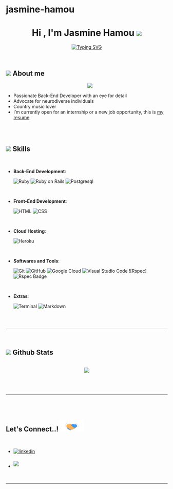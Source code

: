 # jasmine-hamou


<h1 align="center"><b>Hi , I'm Jasmine Hamou </b><img src="https://media.giphy.com/media/hvRJCLFzcasrR4ia7z/giphy.gif" width="35"></h1>

<p align="center">
  <a href="https://git.io/typing-svg"><img src="https://readme-typing-svg.herokuapp.com?font=Roboto+Condensed&pause=1000&color=F74533&width=435&lines=Jasmine+Hamou,;Back-End+Developer,;Life-Long+Learner,;Organization+Guru" alt="Typing SVG" /></a>
</p>


<br>



	
## <picture><img src = "https://user-images.githubusercontent.com/114951691/234943030-44ddf9b9-0284-43dc-af5d-1e4ca14f7f0e.png" width = 50px></picture> **About me**

<picture> <img align="right" src="https://user-images.githubusercontent.com/114951691/234955731-ad747d8c-68b8-431c-af00-9e01fedfe5ea.png" width = 250px></picture>

<br>

- Passionate Back-End Developer with an eye for detail
- Advocate for neurodiverse individuals
- Country music lover
- I’m currently open for an internship or a new job opportunity, this is [my resume](https://github.com/hamouj/image_repo/files/11346562/BE_J_Hamou_Resume.pdf)

<br><br>

## <img src="https://media2.giphy.com/media/QssGEmpkyEOhBCb7e1/giphy.gif?cid=ecf05e47a0n3gi1bfqntqmob8g9aid1oyj2wr3ds3mg700bl&rid=giphy.gif" width ="25"><b> Skills</b>
<br>

<p align="center">

- **Back-End Development**:
    
    ![Ruby](https://img.shields.io/badge/Ruby-CC342D?style=for-the-badge&logo=ruby&logoColor=white)
    ![Ruby on Rails](https://img.shields.io/badge/Ruby_on_Rails-CC0000?style=for-the-badge&logo=ruby-on-rails&logoColor=white)
    ![Postgresql](https://img.shields.io/badge/PostgreSQL-316192?style=for-the-badge&logo=postgresql&logoColor=white)

<br>   
    
- **Front-End Development**:

   ![HTML](https://img.shields.io/badge/HTML-239120?style=for-the-badge&logo=html5&logoColor=white)
   ![CSS](https://img.shields.io/badge/CSS-239120?&style=for-the-badge&logo=css3&logoColor=white)

<br>

- **Cloud Hosting**:

    ![Heroku](https://img.shields.io/badge/Heroku-430098?style=for-the-badge&logo=heroku&logoColor=white)
    
<br>

- **Softwares and Tools**:

    ![Git](https://img.shields.io/badge/git-%23F05033.svg?style=for-the-badge&logo=git&logoColor=white)
    ![GitHub](https://img.shields.io/badge/github-%23121011.svg?style=for-the-badge&logo=github&logoColor=white)
    ![Google Cloud](https://img.shields.io/badge/Google_Cloud-4285F4?style=for-the-badge&logo=google-cloud&logoColor=white)
    ![Visual Studio Code](https://img.shields.io/badge/Visual%20Studio%20Code-0078d7.svg?style=for-the-badge&logo=visual-studio-code&logoColor=white)
    ![Rspec]<img src=".github/rspec_badge.png" alt="Rspec Badge" height="27">

<br>

- **Extras**:

    ![Terminal](https://img.shields.io/badge/Terminal-%23054020?style=for-the-badge&logo=gnu-bash&logoColor=white)
    ![Markdown](https://img.shields.io/badge/markdown-%23000000.svg?style=for-the-badge&logo=markdown&logoColor=white)   


</p>

<br>
<br>

-----

<br>


## <img src="https://media.giphy.com/media/iY8CRBdQXODJSCERIr/giphy.gif" width="35"><b> Github Stats </b>
<br>

<div align="center">
<img src="https://github-readme-stats.vercel.app/api?username=hamouj&show_icons=true&theme=radical" width="80">

</div>

<br>
<br>
<br>

-----

<br>
<br>

## <b> Let's Connect..!</b><img src="https://github.com/0xAbdulKhalid/0xAbdulKhalid/raw/main/assets/mdImages/handshake.gif" width ="80">
<br>
<div align='left'>

<ul>

<li>
<a href="https://www.linkedin.com/in/jasmine-hamou/" target="_blank">
<img src="https://img.shields.io/badge/LinkedIn-0077B5?style=for-the-badge&logo=linkedin&logoColor=white" alt=linkedin style="margin-bottom: 5px;"/>
</a>
</li>

<br>

<li>
<a href="mailto:jasmine.mahabadi@gmail.com" target="_blank">
<img src="https://img.shields.io/badge/Gmail-D14836?style=for-the-badge&logo=gmail&logoColor=white" t=mail style="margin-bottom: 5px;" />
</a>
</li>
	
</ul>
</div>

<br>

---

<br>
